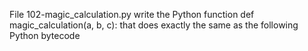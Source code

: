 File 102-magic_calculation.py write the Python function def magic_calculation(a, b, c): that does exactly the same as the following Python bytecode
